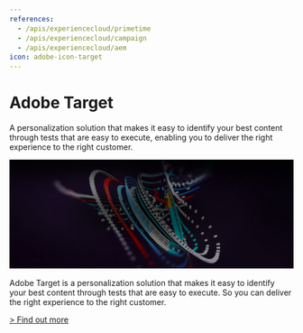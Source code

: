 ```yaml
---
references: 
  - /apis/experiencecloud/primetime
  - /apis/experiencecloud/campaign
  - /apis/experiencecloud/aem
icon: adobe-icon-target
---
```


# Adobe Target

A personalization solution that makes it easy to identify your best content through tests that are easy to execute, enabling you to deliver the right experience to the right customer.

![Deliver experiences that are personal.](./target.jpg)

Adobe Target is a personalization solution that makes it easy to identify your best content through tests that are easy to execute.  So you can deliver the right experience to the right customer.

[> Find out more](https://www.adobe.io/apis/experiencecloud/target/docs.html)
